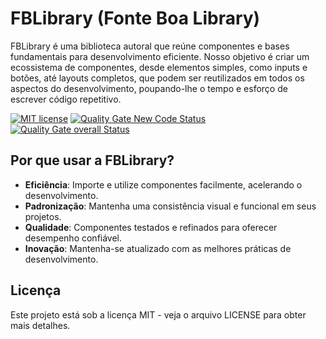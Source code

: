# FBLibrary (Fonte Boa Library)

FBLibrary é uma biblioteca autoral que reúne componentes e bases fundamentais para desenvolvimento eficiente. Nosso objetivo é criar um ecossistema de componentes, desde elementos simples, como inputs e botões, até layouts completos, que podem ser reutilizados em todos os aspectos do desenvolvimento, poupando-lhe o tempo e esforço de escrever código repetitivo.

[![MIT license](https://img.shields.io/badge/license-MIT-brightgreen.svg)](https://opensource.org/licenses/MIT)
[![Quality Gate New Code Status](https://sonarcloud.io/api/project_badges/measure?project=fonteeboa_FBLibrary&metric=alert_status)](https://sonarcloud.io/summary/new_code?id=fonteeboa_FBLibrary)
[![Quality Gate overall Status](https://sonarcloud.io/api/project_badges/measure?project=fonteeboa_FBLibrary&metric=alert_status)](https://sonarcloud.io/summary/overall?id=fonteeboa_FBLibrary)

## Por que usar a FBLibrary?

- **Eficiência**: Importe e utilize componentes facilmente, acelerando o desenvolvimento.
- **Padronização**: Mantenha uma consistência visual e funcional em seus projetos.
- **Qualidade**: Componentes testados e refinados para oferecer desempenho confiável.
- **Inovação**: Mantenha-se atualizado com as melhores práticas de desenvolvimento.

## Licença
Este projeto está sob a licença MIT - veja o arquivo LICENSE para obter mais detalhes.
